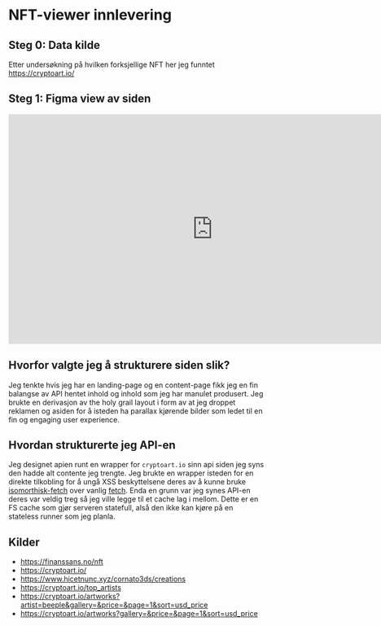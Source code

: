 # NFT-viewer innlevering

## Steg 0: Data kilde

Etter undersøkning på hvilken forksjellige NFT her jeg funntet https://cryptoart.io/

## Steg 1: Figma view av siden

<iframe style="border: 1px solid rgba(0, 0, 0, 0.1);" width="800" height="450" src="https://www.figma.com/embed?embed_host=share&url=https%3A%2F%2Fwww.figma.com%2Ffile%2FQ9jCkpPZSUZh5UeKARfkfH%2FIT-1-NFT-viewer%3Fnode-id%3D0%253A1" allowfullscreen></iframe>

## Hvorfor valgte jeg å strukturere siden slik?

Jeg tenkte hvis jeg har en landing-page og en content-page fikk jeg en fin balangse av API hentet inhold og inhold som jeg har manulet produsert. Jeg brukte en derivasjon av the holy grail layout i form av at jeg droppet reklamen og asiden for å isteden ha parallax kjørende bilder som ledet til en fin og engaging user experience.

## Hvordan strukturerte jeg API-en

Jeg designet apien runt en wrapper for `cryptoart.io` sinn api siden jeg syns den hadde alt contente jeg trengte. Jeg brukte en wrapper isteden for en direkte tilkobling for å ungå XSS beskyttelsene deres av å kunne bruke [isomorthisk-fetch](https://nextjs.org/docs/basic-features/supported-browsers-features) over vanlig [fetch](https://developer.mozilla.org/en-US/docs/Web/API/Fetch_API). Enda en grunn var jeg synes API-en deres var veldig treg så jeg ville legge til et cache lag i mellom. Dette er en FS cache som gjør serveren statefull, alså den ikke kan kjøre på en stateless runner som jeg planla.

## Kilder

- https://finanssans.no/nft
- https://cryptoart.io/
- https://www.hicetnunc.xyz/cornato3ds/creations
- https://cryptoart.io/top_artists
- https://cryptoart.io/artworks?artist=beeple&gallery=&price=&page=1&sort=usd_price
- https://cryptoart.io/artworks?gallery=&price=&page=1&sort=usd_price
